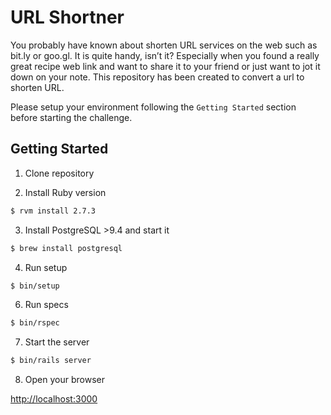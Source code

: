 # URL Shortner

You probably have known about shorten URL services on the web such as bit.ly or goo.gl. It is quite handy, isn’t it? Especially when you found a really great recipe web link and want to share it to your friend or just want to jot it down on your note. This repository has been created to convert a url to shorten URL.

Please setup your environment following the `Getting Started`
section before starting the challenge.

## Getting Started

1. Clone repository

2. Install Ruby version

```sh
$ rvm install 2.7.3
```

3. Install PostgreSQL >9.4 and start it

```sh
$ brew install postgresql
```

4. Run setup

```sh
$ bin/setup
```

6. Run specs

```sh
$ bin/rspec
```

7. Start the server

```sh
$ bin/rails server
```

8. Open your browser

[http://localhost:3000](http://localhost:3000/)
